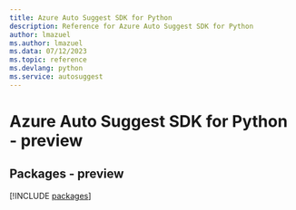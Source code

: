 ```yaml
---
title: Azure Auto Suggest SDK for Python
description: Reference for Azure Auto Suggest SDK for Python
author: lmazuel
ms.author: lmazuel
ms.data: 07/12/2023
ms.topic: reference
ms.devlang: python
ms.service: autosuggest
---
```

# Azure Auto Suggest SDK for Python - preview
## Packages - preview
[!INCLUDE [packages](auto-suggest-index.md)]